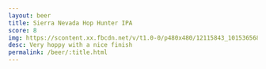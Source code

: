 ```yaml
---
layout: beer
title: Sierra Nevada Hop Hunter IPA
score: 8
img: https://scontent.xx.fbcdn.net/v/t1.0-0/p480x480/12115843_10153656864518745_6379524063255293794_n.jpg?oh=f6c324887c66e1c8ac910c1a3e25efd2&oe=5866F875
desc: Very hoppy with a nice finish
permalink: /beer/:title.html
---
```

